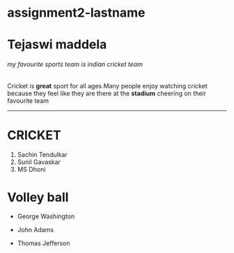 # assignment2-lastname
# Tejaswi maddela 
###### my favourite sports team is indian cricket team
Cricket is **great** sport for all ages.Many people enjoy watching cricket because they feel like they are there at the **stadium** cheering on their favourite team
*****
# CRICKET
1. Sachin Tendulkar
1. Sunil Gavaskar
1. MS Dhoni
# Volley ball
- George Washington
* John Adams
+ Thomas Jefferson

